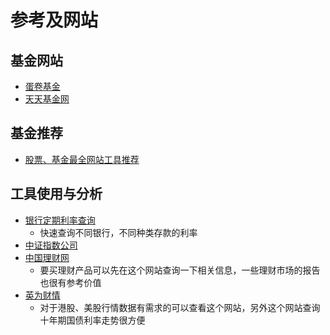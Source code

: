 # 参考及网站

## 基金网站

- [蛋卷基金](https://danjuanfunds.com/)
- [天天基金网](https://fund.eastmoney.com/)

## 基金推荐

- [股票、基金最全网站工具推荐](https://zhuanlan.zhihu.com/p/180240411)

## 工具使用与分析

- [银行定期利率查询](https://bank.cngold.org/yhckll/)
  - 快速查询不同银行，不同种类存款的利率
- [中证指数公司](https://csindex.com.cn/)
- [中国理财网](https://www.chinawealth.com.cn/zzlc/index.shtml)
  - 要买理财产品可以先在这个网站查询一下相关信息，一些理财市场的报告也很有参考价值
- [英为财情](https://cn.investing.com/)
  - 对于港股、美股行情数据有需求的可以查看这个网站，另外这个网站查询十年期国债利率走势很方便







